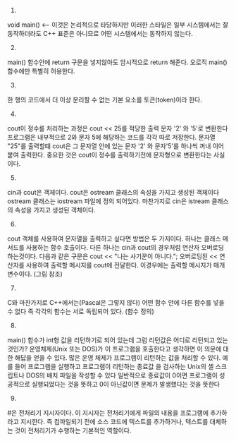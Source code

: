 1.
void main() <-- 이것은 논리적으로 타당하지만 이러한 스타일은 일부 시스템에서는 잘 동작하더라도
C++ 표준은 아니므로 어떤 시스템에서는 동작하지 않는다.

2.
main() 함수안에 return 구문을 넣지않아도 암시적으로 return 해준다. 오로직 main() 함수에만 특별히 허용한다.

3.
한 행의 코드에서 더 이상 분리할 수 없는 기본 요소를 토큰(token)이라 한다.

4.
cout이 정수를 처리하는 과정은 cout << 25를 적당한 출력 문자 '2' 와 '5'로 변환한다
프로그램은 내부적으로 2와 문자 5에 해당하는 코드를 각각 따로 저장한다.
문자열 "25"를 출력할떄 cout은 그 문자열 안에 있는 문자 '2' 와 문자'5'를 하나씩 꺼내 이어 붙여 출력한다.
중요한 것은 cout이 정수를 출력하기전에 문자형으로 변환한다는 사실이다.

5.
cin과 cout은 객체이다. cout은 ostream 클래스의 속성을 가지고 생성된 객체이다 ostream 클래스는 iostream 파일에
정의 되어있다. 마찬가지로 cin은 istream 클래스의 속성을 가지고 생성된 객체이다.

6.          
cout 객체를 사용하여 문자열을 출력하고 싶다면 방법은 두 가지이다. 하나는 클래스 메서드를 사용하는 함수 호출이다.
다른 하나는 cin과 cout의 경우처럼 연산자 오버로딩 하는것이다. 다음과 같은 구문은
cout << "나는 사기꾼이 아니다."; 오버로딩된 << 연산자를 사용하여 출력할 메시지를 cout에 전달한다. 
이경우에는 출력할 메시지가 매개변수이다. (그림 참조)

7.
C와 마찬가지로 C++에서는(Pascal은 그렇지 않다) 어떤 함수 안에 다른 함수를 넣을 수 없다 즉 각각의 함수는
서로 독립되어 있다. (함수 정의) 

8.
main() 함수가 int형 값을 리턴하기로 되어 있는데 그럼 리턴값은 어디로 리턴되고 있는것인가?
운영체제(Unix 또는 DOS)가 이 프로그램을 호출한다고 생각하면 이 의문에 대한 해답을 얻을 수 있다.
많은 운영 체제가 프로그램이 리턴하는 값을 처리할 수 있다. 예를 들어 프로그램을 실행하고 프로그램이 리턴하는
종료값 을 검사하는 Unix의 셸 스크립트나 DOS의 배치 파일을 작성할 수 있다 일반적으로 종료값이 0이면 프로그램이
성공적으로 실행되었다는 것을 뜻하고 0이 아닌값이면 문제가 발생했다는 것을 뜻한다

9.
#은 전처리기 지시자이다.
이 지시자는 전처리기에게 파일의 내용을 프로그램에 추가하라고 지시한다.
즉 컴파일되기 전에 소스 코드에 텍스트를 추가하거나, 텍스트를 대체하는 것이 전처리기가 수행하는 기본적인 역할이다.


